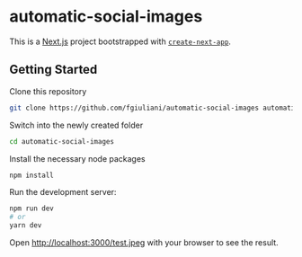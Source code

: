 # automatic-social-images

This is a [Next.js](https://nextjs.org/) project bootstrapped with [`create-next-app`](https://github.com/vercel/next.js/tree/canary/packages/create-next-app).

## Getting Started

Clone this repository

```bash
git clone https://github.com/fgiuliani/automatic-social-images automatic-social-images
```

Switch into the newly created folder

```bash
cd automatic-social-images
```

Install the necessary node packages

```bash
npm install
```

Run the development server:

```bash
npm run dev
# or
yarn dev
```

Open [http://localhost:3000/test.jpeg](http://localhost:3000/test.jpeg) with your browser to see the result.
